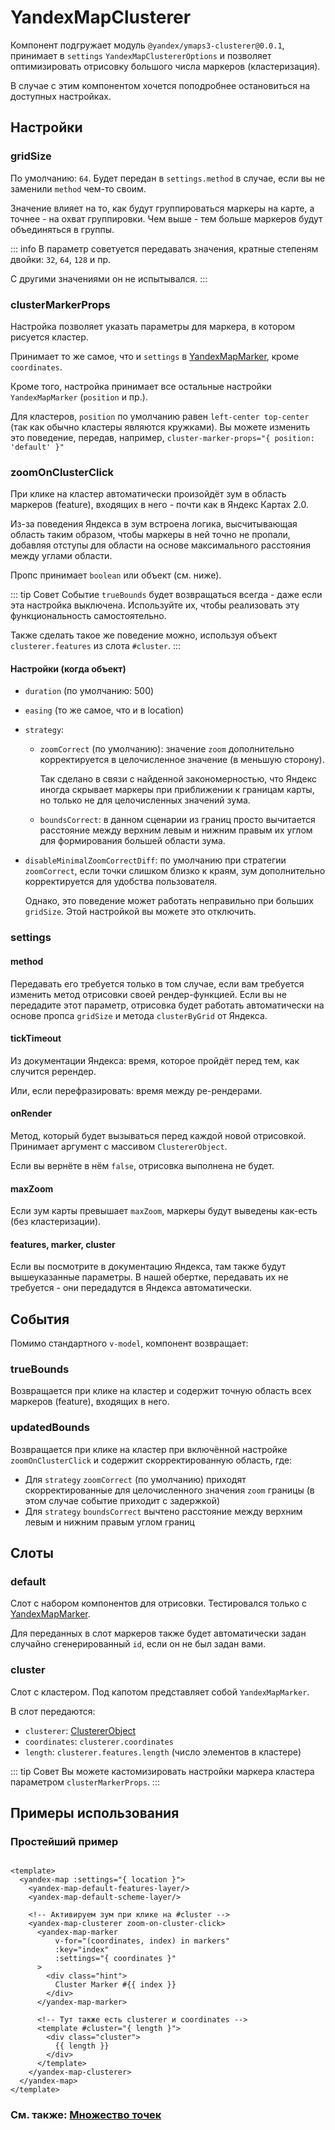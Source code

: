 # YandexMapClusterer

Компонент подгружает модуль `@yandex/ymaps3-clusterer@0.0.1`, принимает в `settings` `YandexMapClustererOptions` и
позволяет оптимизировать отрисовку большого числа
маркеров (кластеризация).

В случае с этим компонентом хочется поподробнее остановиться на доступных настройках.

## Настройки

### gridSize

По умолчанию: `64`. Будет передан в `settings.method` в случае, если вы не заменили `method` чем-то своим.

Значение влияет на то, как будут группироваться маркеры на карте, а точнее - на охват группировки. Чем выше - тем больше
маркеров будут объединяться в
группы.

::: info
В параметр советуется передавать значения, кратные степеням двойки: `32`, `64`, `128` и пр.

С другими значениями он не испытывался.
:::

### clusterMarkerProps

Настройка позволяет указать параметры для маркера, в котором рисуется кластер.

Принимает то же самое, что и `settings` в [YandexMapMarker](/components/marker), кроме `coordinates`.

Кроме того, настройка принимает все остальные настройки `YandexMapMarker` (`position` и пр.).

Для кластеров, `position` по умолчанию равен `left-center top-center` (так как обычно кластеры являются кружками). Вы можете изменить это поведение, передав, например, `cluster-marker-props="{ position: 'default' }"`

### zoomOnClusterClick

При клике на кластер автоматически произойдёт зум в область маркеров (feature), входящих в него - почти как в Яндекс Картах 2.0.

Из-за поведения Яндекса в зум встроена логика, высчитывающая область таким образом, чтобы маркеры в ней точно не пропали, добавляя отступы для области на основе максимального расстояния между углами области.

Пропс принимает `boolean` или объект (см. ниже).

::: tip Совет
Событие `trueBounds` будет возвращаться всегда - даже если эта настройка выключена. Используйте их, чтобы реализовать эту функциональность самостоятельно.

Также сделать такое же поведение можно, используя объект `clusterer.features` из слота `#cluster`.
:::

#### Настройки (когда объект)

- `duration` (по умолчанию: 500)
- `easing` (то же самое, что и в location)
- `strategy`:
    - `zoomCorrect` (по умолчанию): значение `zoom` дополнительно корректируется в целочисленное значение (в меньшую сторону).

      Так сделано в связи с найденной закономерностью, что Яндекс иногда скрывает маркеры при приближении к границам карты, но только не для целочисленных значений зума.
    - `boundsCorrect`: в данном сценарии из границ просто вычитается расстояние между верхним левым и нижним правым их углом для формирования большей области зума.
- `disableMinimalZoomCorrectDiff`: по умолчанию при стратегии `zoomCorrect`, если точки слишком близко к краям, зум дополнительно корректируется для удобства пользователя.

  Однако, это поведение может работать неправильно при больших `gridSize`. Этой настройкой вы можете это отключить.

### settings

#### method

Передавать его требуется только в том случае, если вам требуется изменить метод отрисовки своей рендер-функцией. Если вы
не передадите этот параметр, отрисовка будет работать автоматически на основе пропса `gridSize` и метода `clusterByGrid`
от Яндекса.

#### tickTimeout

Из документации Яндекса: время, которое пройдёт перед тем, как случится ререндер.

Или, если перефразировать: время между ре-рендерами.

#### onRender

Метод, который будет вызываться перед каждой новой отрисовкой. Принимает аргумент с массивом `ClustererObject`.

Если вы вернёте в нём `false`, отрисовка выполнена не будет.

#### maxZoom

Если зум карты превышает `maxZoom`, маркеры будут выведены как-есть (без кластеризации).

#### features, marker, cluster

Если вы посмотрите в документацию Яндекса, там также будут вышеуказанные параметры. В нашей обертке, передавать их не
требуется - они передадутся в Яндекса автоматически.

## События

Помимо стандартного `v-model`, компонент возвращает:

### trueBounds

Возвращается при клике на кластер и содержит точную область всех маркеров (feature), входящих в него.

### updatedBounds

Возвращается при клике на кластер при включённой настройке `zoomOnClusterClick` и содержит скорректированную область, где:

- Для `strategy` `zoomCorrect` (по умолчанию) приходят скорректированные для целочисленного значения `zoom` границы (в этом случае событие приходит с задержкой)
- Для `strategy` `boundsCorrect` вычтено расстояние между верхним левым и нижним правым углом границ

## Слоты

### default

Слот с набором компонентов для отрисовки. Тестировался только с [YandexMapMarker](/components/marker).

Для переданных в слот маркеров также будет автоматически задан случайно сгенерированный `id`, если он не был задан вами.

### cluster

Слот с кластером. Под капотом представляет собой `YandexMapMarker`.

В слот передаются:

- `clusterer`: [ClustererObject](https://yandex.ru/dev/jsapi30/doc/ru/ref/packages/clusterer/#ClustererObject)
- `coordinates`: `clusterer.coordinates`
- `length`: `clusterer.features.length` (число элементов в кластере)

::: tip Совет
Вы можете кастомизировать настройки маркера кластера параметром `clusterMarkerProps`.
:::

## Примеры использования

### Простейший пример

```vue

<template>
  <yandex-map :settings="{ location }">
    <yandex-map-default-features-layer/>
    <yandex-map-default-scheme-layer/>

    <!-- Активируем зум при клике на #cluster -->
    <yandex-map-clusterer zoom-on-cluster-click>
      <yandex-map-marker
          v-for="(coordinates, index) in markers"
          :key="index"
          :settings="{ coordinates }"
      >
        <div class="hint">
          Cluster Marker #{{ index }}
        </div>
      </yandex-map-marker>

      <!-- Тут также есть clusterer и coordinates -->
      <template #cluster="{ length }">
        <div class="cluster">
          {{ length }}
        </div>
      </template>
    </yandex-map-clusterer>
  </yandex-map>
</template>
```

### См. также: [Множество точек](/examples/many-points)
